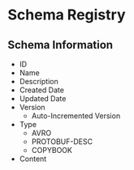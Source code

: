 # Schema Registry

## Schema Information

* ID
* Name
* Description
* Created Date
* Updated Date
* Version
  * Auto-Incremented Version
* Type
  * AVRO
  * PROTOBUF-DESC
  * COPYBOOK
* Content
